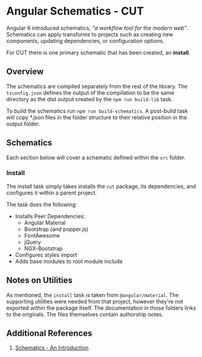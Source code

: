 # Angular Schematics - CUT

Angular 6 introduced schematics, *"a workflow tool for the modern web"*. Schematics can apply transforms to projects such as creating new components, updating dependencies, or configuration options.

For CUT there is one primary schematic that has been created, an **install**.

## Overview

The schematics are compiled separately from the rest of the library. The `tsconfig.json` defines the output of the compilation to be the same directory as the dist output created by the `npm run build-lib` task.

To build the schematics run `npm run build-schematics`. A post-build task will copy *.json files in the folder structure to their relative position in the output folder.

## Schematics

Each section below will cover a schematic defined within the `src` folder.

### Install

The install task simply takes installs the `cut` package, its dependencies, and configures it within a parent project.

The task does the following:

* Installs Peer Dependencies:
  - Angular Material
  - Bootstrap (and popper.js)
  - FontAwesome
  - jQuery
  - NGX-Bootstrap
* Configures styles import
* Adds base modules to root module include

## Notes on Utilities

As mentioned, the `install` task is taken from `@angular/material`. The supporting utilities were needed from that project, however they're not exported within the package itself. The documentation in those folders links to the originals. The files themselves contain authorship notes.

## Additional References

1. [Schematics - An Introduction](https://blog.angular.io/schematics-an-introduction-dc1dfbc2a2b2)
